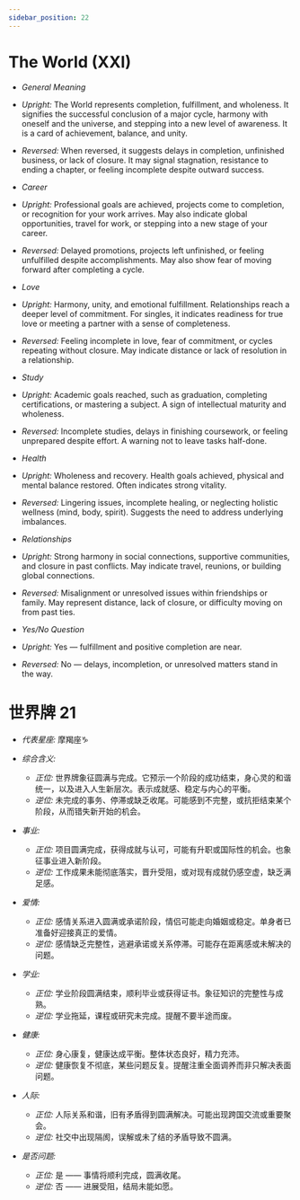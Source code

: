 ```yaml
---
sidebar_position: 22
---
```


# The World (XXI)

- *General Meaning*
- *Upright:* The World represents completion, fulfillment, and wholeness. It signifies the successful conclusion of a major cycle, harmony with oneself and the universe, and stepping into a new level of awareness. It is a card of achievement, balance, and unity.
- *Reversed:* When reversed, it suggests delays in completion, unfinished business, or lack of closure. It may signal stagnation, resistance to ending a chapter, or feeling incomplete despite outward success.
- *Career*
- *Upright:* Professional goals are achieved, projects come to completion, or recognition for your work arrives. May also indicate global opportunities, travel for work, or stepping into a new stage of your career.
- *Reversed:* Delayed promotions, projects left unfinished, or feeling unfulfilled despite accomplishments. May also show fear of moving forward after completing a cycle.
- *Love*
- *Upright:* Harmony, unity, and emotional fulfillment. Relationships reach a deeper level of commitment. For singles, it indicates readiness for true love or meeting a partner with a sense of completeness.
- *Reversed:* Feeling incomplete in love, fear of commitment, or cycles repeating without closure. May indicate distance or lack of resolution in a relationship.
- *Study*
- *Upright:* Academic goals reached, such as graduation, completing certifications, or mastering a subject. A sign of intellectual maturity and wholeness.
- *Reversed:* Incomplete studies, delays in finishing coursework, or feeling unprepared despite effort. A warning not to leave tasks half-done.
- *Health*
- *Upright:* Wholeness and recovery. Health goals achieved, physical and mental balance restored. Often indicates strong vitality.
- *Reversed:* Lingering issues, incomplete healing, or neglecting holistic wellness (mind, body, spirit). Suggests the need to address underlying imbalances.
- *Relationships*
- *Upright:* Strong harmony in social connections, supportive communities, and closure in past conflicts. May indicate travel, reunions, or building global connections.
- *Reversed:* Misalignment or unresolved issues within friendships or family. May represent distance, lack of closure, or difficulty moving on from past ties.
  
- *Yes/No Question*
- *Upright:* Yes — fulfillment and positive completion are near.
- *Reversed:* No — delays, incompletion, or unresolved matters stand in the way.


# 世界牌 21
- *代表星座:* 摩羯座♑️
- *综合含义:* 
  - *正位:* 世界牌象征圆满与完成。它预示一个阶段的成功结束，身心灵的和谐统一，以及进入人生新层次。表示成就感、稳定与内心的平衡。
  - *逆位:* 未完成的事务、停滞或缺乏收尾。可能感到不完整，或抗拒结束某个阶段，从而错失新开始的机会。
- *事业:* 
  - *正位:* 项目圆满完成，获得成就与认可，可能有升职或国际性的机会。也象征事业进入新阶段。
  - *逆位:* 工作成果未能彻底落实，晋升受阻，或对现有成就仍感空虚，缺乏满足感。
- *爱情:* 
  - *正位:* 感情关系进入圆满或承诺阶段，情侣可能走向婚姻或稳定。单身者已准备好迎接真正的爱情。
  - *逆位:* 感情缺乏完整性，逃避承诺或关系停滞。可能存在距离感或未解决的问题。
- *学业:* 
  - *正位:* 学业阶段圆满结束，顺利毕业或获得证书。象征知识的完整性与成熟。
  - *逆位:* 学业拖延，课程或研究未完成。提醒不要半途而废。
- *健康:* 
  - *正位:* 身心康复，健康达成平衡。整体状态良好，精力充沛。
  - *逆位:* 健康恢复不彻底，某些问题反复。提醒注重全面调养而非只解决表面问题。
- *人际:* 
  - *正位:* 人际关系和谐，旧有矛盾得到圆满解决。可能出现跨国交流或重要聚会。
  - *逆位:* 社交中出现隔阂，误解或未了结的矛盾导致不圆满。

    
- *是否问题:* 
  - *正位:* 是 —— 事情将顺利完成，圆满收尾。
  - *逆位:* 否 —— 进展受阻，结局未能如愿。
